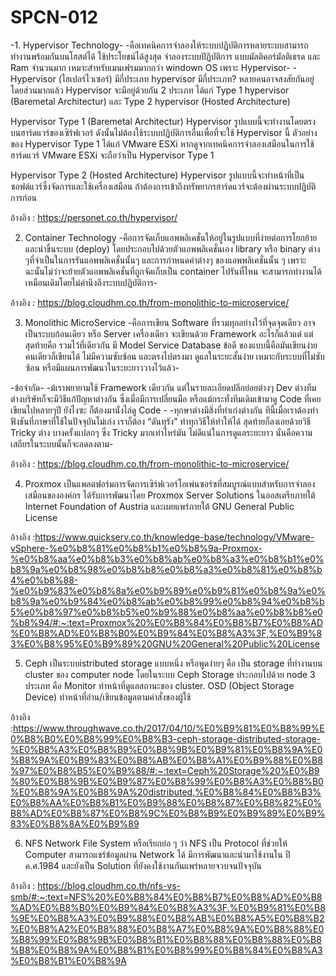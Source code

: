 # SPCN-012
-1. Hypervisor Technology-
-คือเทคนิคการจำลองให้ระบบปฏิบัติการหลายระบบสามารถทำงานพร้อมกันบนโฮสต์ได้ ใช้ประโยชน์ได้สูงสุด จำลองระบบปัฏิบัติการ แบบมัลติคอร์มัลติเธรด และ Ram จำนวนมาก เหมาะสำหรับเมนเฟรมมากกว่า windown OS เพราะ Hypervisor-
-Hypervisor (ไฮเปอร์ไวเซอร์) มีกี่ประเภท
hypervisor มีกี่ประเภท? หลายคนอาจสงสัยกันอยู่ โดยส่วนมากแล้ว Hypervisor จะมีอยู่ด้วยกัน 2 ประเภท ได้แก่ Type 1 hypervisor (Baremetal Architectur) และ Type 2 hypervisor (Hosted Architecture)

Hypervisor Type 1 (Baremetal Architectur)
Hypervisor รูปแบบนี้จะทำงานโดยตรงบนฮาร์ดแวร์ของเซิร์ฟเวอร์ ดังนั้นไม่ต้องใช้ระบบปฏิบัติการอื่นเพื่อที่จะใช้ Hypervisor นี้ ตัวอย่างของ Hypervisor Type 1 ได้แก่ VMware ESXi หากดูจากเทคนิคการจำลองเสมือนในการใช้ฮาร์ดแวร์ VMware ESXi จะถือว่าเป็น Hypervisor Type 1

Hypervisor Type 2 (Hosted Architecture)
Hypervisor รูปแบบนี้จะทำหน้าที่เป็นซอฟต์แวร์ซึ่งจัดการและใช้เครื่องเสมือน ถ้าต้องการเข้าถึงทรัพยากรฮาร์ดแวร์จะต้องผ่านระบบปฏิบัติการก่อน 

อ้างอิง : https://personet.co.th/hypervisor/

2. Container Technology
-คือการจัดเก็บแอพพลิเคชั่นให้อยู่ในรูปแบบที่ง่ายต่อการโยกย้ายและนำขึ้นระบบ (deploy) โดยประกอบไปด้วยตัวแอพพลิเคชั่นเอง library หรือ binary ต่าง ๆที่จำเป็นในการรันแอพพลิเคชั่นนั้นๆ และการกำหนดค่าต่างๆ ของแอพพลิเคชั่นนั้น ๆ เพราะฉะนั้นไม่ว่าจะย้ายตัวแอพพลิเคชั่นที่ถูกจัดเก็บเป็น container ไปรันที่ไหน จะสามารถทำงานได้เหมือนเดิมโดยไม่คำนึงถึงระบบปฏิบัติการ-

อ้างอิง : https://blog.cloudhm.co.th/from-monolithic-to-microservice/

3. Monolithic MicroService
-คือการเขียน Software ที่รวมทุกอย่างไว้ที่จุดจุดเดียว อาจเป็นระบบก้อนเดียว หรือ Server เครื่องเดียว จะเขียนด้วย Framework อะไรก็แล้วแต่ แต่สุดท้ายคือ รวมไว้ที่เดียวกัน มี Model Service Database ข้อดี ของแบบนี้คือมันเขียนง่าย คนเดียวก็เขียนได้ ไม่มีความซับซ้อน และตรงไปตรงมา ดูแลในระยะสั้นง่าย เหมาะกับระบบที่ไม่ซับซ้อน หรือมีแผนการพัฒนาในระยะยาววางไว้แล้ว-

-ข้อจำกัด-
-ม้เราพยายามใช้ Framework เดียวกัน แต่ในรายละเอียดปลีกย่อยต่างๆ Dev ต่างทีม ต่างบริษัทก็จะมีวิธีแก้ปัญหาต่างกัน ซึ่งเมื่อมีการเปลี่ยนมือ หรือแม้กระทั่งทีมเดิมเข้ามาดู Code ที่เคยเขียนไปหลายๆปี ยังไงซะ ก็ต้องมานั่งไล่ดู Code -
-ทุกษาต่างมีสิ่งที่ทำเก่งต่างกัน ทีนี้เมื่อเราต้องทำฟังชันที่ภาษาที่ใช้ในปัจจุบันไม่เก่ง เราก็ต้อง “ดันทุรัง” ทำทุกวิธีให้ทำให้ได้ สุดท้ายก็ลงเอยด้วยวิธี Tricky ต่าง บางครั้งแปลกๆ ซึ่ง Tricky มากเท่าไหร่มัน ไม่ดีแน่ในการดูแลระยะยาว นั่นคือความเสถียรในระบบนั้นก็จะลดลงตาม-


อ้างอิง : https://blog.cloudhm.co.th/from-monolithic-to-microservice/

4. Proxmox
เป็นแพลตฟอร์มการจัดการเซิร์ฟเวอร์โอเพ่นซอร์ซที่สมบูรณ์แบบสำหรับการจำลองเสมือนขององค์กร ได้รับการพัฒนาโดย Proxmox Server Solutions ในออสเตรียภายใต้ Internet Foundation of Austria และเผยแพร่ภายใต้ GNU General Public License

อ้างอิง :https://www.quickserv.co.th/knowledge-base/technology/VMware-vSphere-%e0%b8%81%e0%b8%b1%e0%b8%9a-Proxmox-%e0%b8%aa%e0%b8%b3%e0%b8%ab%e0%b8%a3%e0%b8%b1%e0%b8%9a%e0%b8%98%e0%b8%b8%e0%b8%a3%e0%b8%81%e0%b8%b4%e0%b8%88-%e0%b9%83%e0%b8%8a%e0%b9%89%e0%b9%81%e0%b8%9a%e0%b8%9a%e0%b9%84%e0%b8%ab%e0%b8%99%e0%b8%94%e0%b8%b5%e0%b8%97%e0%b8%b5%e0%b9%88%e0%b8%aa%e0%b8%b8%e0%b8%94/#:~:text=Proxmox%20%E0%B8%84%E0%B8%B7%E0%B8%AD%E0%B8%AD%E0%B8%B0%E0%B9%84%E0%B8%A3%3F,%E0%B9%83%E0%B8%95%E0%B9%89%20GNU%20General%20Public%20License

5. Ceph
เป็นระบบistributed storage แบบหนึ่ง หรือพูดง่ายๆ คือ เป็น storage ที่ทำงานบน cluster ของ computer node โดยในระบบ Ceph Storage ประกอบไปด้วย node 3 ประเภท คือ Monitor ทำหน้าที่ดูแลสถานะของ cluster. OSD (Object Storage Device) ทำหน้าที่อ่าน/เขียนข้อมูลตามคำสั่งของผู้ใช้

อ้างอิง :https://www.throughwave.co.th/2017/04/10/%E0%B9%81%E0%B8%99%E0%B8%B0%E0%B8%99%E0%B8%B3-ceph-storage-distributed-storage-%E0%B8%A3%E0%B8%B9%E0%B8%9B%E0%B9%81%E0%B8%9A%E0%B8%9A%E0%B9%83%E0%B8%AB%E0%B8%A1%E0%B9%88%E0%B8%97%E0%B8%B5%E0%B9%88/#:~:text=Ceph%20Storage%20%E0%B9%80%E0%B8%9B%E0%B9%87%E0%B8%99%E0%B8%A3%E0%B8%B0%E0%B8%9A%E0%B8%9A%20distributed,%E0%B8%84%E0%B8%B3%E0%B8%AA%E0%B8%B1%E0%B9%88%E0%B8%87%E0%B8%82%E0%B8%AD%E0%B8%87%E0%B8%9C%E0%B8%B9%E0%B9%89%E0%B9%83%E0%B8%8A%E0%B9%89

6. NFS
Network File System หรือเรียกย่อ ๆ ว่า NFS เป็น Protocol ที่ช่วยให้ Computer สามารถแชร์ข้อมูลผ่าน Network ได้ มีการพัฒนาและนำมาใช้งานใน ปี ค.ศ.1984 และยังเป็น Solution ที่ยังคงใช้งานกันแพร่หลายจวบจนปัจจุบัน

อ้างอิง : https://blog.cloudhm.co.th/nfs-vs-smb/#:~:text=NFS%20%E0%B8%84%E0%B8%B7%E0%B8%AD%E0%B8%AD%E0%B8%B0%E0%B9%84%E0%B8%A3%3F,%E0%B9%81%E0%B8%9E%E0%B8%A3%E0%B9%88%E0%B8%AB%E0%B8%A5%E0%B8%B2%E0%B8%A2%E0%B8%88%E0%B8%A7%E0%B8%9A%E0%B8%88%E0%B8%99%E0%B8%9B%E0%B8%B1%E0%B8%88%E0%B8%88%E0%B8%B8%E0%B8%9A%E0%B8%B1%E0%B8%99%E0%B8%84%E0%B8%A3%E0%B8%B1%E0%B8%9A


